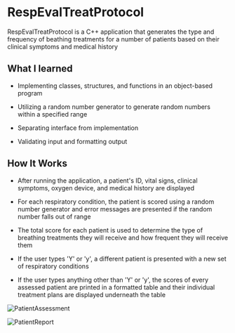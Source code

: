 # RespEvalTreatProtocol

RespEvalTreatProtocol is a C++ application that generates the type and frequency of beathing treatments for a number of patients based on 
their clinical symptoms and medical history



## What I learned

- Implementing classes, structures, and functions in an object-based program

- Utilizing a random number generator to generate random numbers within a specified range

- Separating interface from implementation

- Validating input and formatting output



## How It Works

- After running the application, a patient's ID, vital signs, clinical symptoms, oxygen device, and medical history are displayed

- For each respiratory condition, the patient is scored using a random number generator and error messages are presented if the random number 
falls out of range

- The total score for each patient is used to determine the type of breathing treatments they will receive and how frequent they will receive them

- If the user types 'Y' or 'y', a different patient is presented with a new set of respiratory conditions

- If the user types anything other than 'Y' or 'y', the scores of every assessed patient are printed in a formatted table and their 
individual treatment plans are displayed underneath the table


![PatientAssessment](https://user-images.githubusercontent.com/104407388/198703432-5ade1dae-dfc5-4302-b400-7f7863ef828b.jpg)

![PatientReport](https://user-images.githubusercontent.com/104407388/198703444-873acf47-0fc4-4117-a9ce-e7e84ff1adc1.jpg)
